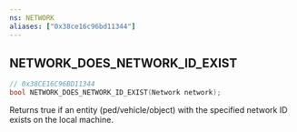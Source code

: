 ```yaml
---
ns: NETWORK
aliases: ["0x38ce16c96bd11344"]
---
```

## NETWORK_DOES_NETWORK_ID_EXIST

```c
// 0x38CE16C96BD11344
bool NETWORK_DOES_NETWORK_ID_EXIST(Network network);
```

Returns true if an entity (ped/vehicle/object) with the specified network ID exists on the local machine.

